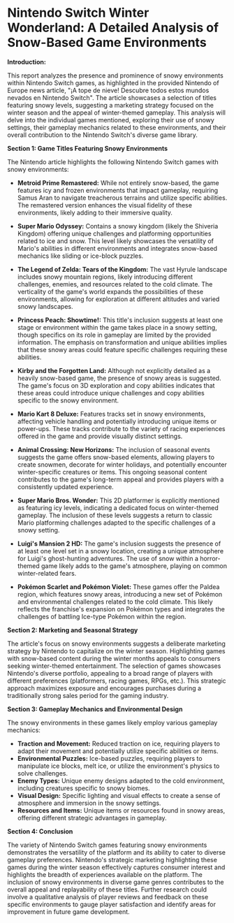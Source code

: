 # Nintendo Switch Winter Wonderland: A Detailed Analysis of Snow-Based Game Environments

**Introduction:**

This report analyzes the presence and prominence of snowy environments within Nintendo Switch games, as highlighted in the provided Nintendo of Europe news article, "¡A tope de nieve! Descubre todos estos mundos nevados en Nintendo Switch". The article showcases a selection of titles featuring snowy levels, suggesting a marketing strategy focused on the winter season and the appeal of winter-themed gameplay.  This analysis will delve into the individual games mentioned, exploring their use of snowy settings, their gameplay mechanics related to these environments, and their overall contribution to the Nintendo Switch's diverse game library.

**Section 1: Game Titles Featuring Snowy Environments**

The Nintendo article highlights the following Nintendo Switch games with snowy environments:

* **Metroid Prime Remastered:** While not entirely snow-based, the game features icy and frozen environments that impact gameplay, requiring Samus Aran to navigate treacherous terrains and utilize specific abilities.  The remastered version enhances the visual fidelity of these environments, likely adding to their immersive quality.

* **Super Mario Odyssey:**  Contains a snowy kingdom (likely the Shiveria Kingdom) offering unique challenges and platforming opportunities related to ice and snow. This level likely showcases the versatility of Mario's abilities in different environments and integrates snow-based mechanics like sliding or ice-block puzzles.

* **The Legend of Zelda: Tears of the Kingdom:**  The vast Hyrule landscape includes snowy mountain regions, likely introducing different challenges, enemies, and resources related to the cold climate. The verticality of the game's world expands the possibilities of these environments, allowing for exploration at different altitudes and varied snowy landscapes.

* **Princess Peach: Showtime!:** This title's inclusion suggests at least one stage or environment within the game takes place in a snowy setting, though specifics on its role in gameplay are limited by the provided information. The emphasis on transformation and unique abilities implies that these snowy areas could feature specific challenges requiring these abilities.

* **Kirby and the Forgotten Land:** Although not explicitly detailed as a heavily snow-based game, the presence of snowy areas is suggested. The game's focus on 3D exploration and copy abilities indicates that these areas could introduce unique challenges and copy abilities specific to the snowy environment.

* **Mario Kart 8 Deluxe:** Features tracks set in snowy environments, affecting vehicle handling and potentially introducing unique items or power-ups.  These tracks contribute to the variety of racing experiences offered in the game and provide visually distinct settings.

* **Animal Crossing: New Horizons:**  The inclusion of seasonal events suggests the game offers snow-based elements, allowing players to create snowmen, decorate for winter holidays, and potentially encounter winter-specific creatures or items. This ongoing seasonal content contributes to the game's long-term appeal and provides players with a consistently updated experience.

* **Super Mario Bros. Wonder:**  This 2D platformer is explicitly mentioned as featuring icy levels, indicating a dedicated focus on winter-themed gameplay.  The inclusion of these levels suggests a return to classic Mario platforming challenges adapted to the specific challenges of a snowy setting.

* **Luigi's Mansion 2 HD:** The game's inclusion suggests the presence of at least one level set in a snowy location, creating a unique atmosphere for Luigi's ghost-hunting adventures. The use of snow within a horror-themed game likely adds to the game's atmosphere, playing on common winter-related fears.

* **Pokémon Scarlet and Pokémon Violet:** These games offer the Paldea region, which features snowy areas, introducing a new set of Pokémon and environmental challenges related to the cold climate.  This likely reflects the franchise's expansion on Pokémon types and integrates the challenges of battling Ice-type Pokémon within the region.


**Section 2: Marketing and Seasonal Strategy**

The article's focus on snowy environments suggests a deliberate marketing strategy by Nintendo to capitalize on the winter season. Highlighting games with snow-based content during the winter months appeals to consumers seeking winter-themed entertainment. The selection of games showcases Nintendo's diverse portfolio, appealing to a broad range of players with different preferences (platformers, racing games, RPGs, etc.).  This strategic approach maximizes exposure and encourages purchases during a traditionally strong sales period for the gaming industry.

**Section 3: Gameplay Mechanics and Environmental Design**

The snowy environments in these games likely employ various gameplay mechanics:

* **Traction and Movement:** Reduced traction on ice, requiring players to adapt their movement and potentially utilize specific abilities or items.
* **Environmental Puzzles:**  Ice-based puzzles, requiring players to manipulate ice blocks, melt ice, or utilize the environment's physics to solve challenges.
* **Enemy Types:** Unique enemy designs adapted to the cold environment, including creatures specific to snowy biomes.
* **Visual Design:**  Specific lighting and visual effects to create a sense of atmosphere and immersion in the snowy settings.
* **Resources and Items:** Unique items or resources found in snowy areas, offering different strategic advantages in gameplay.

**Section 4: Conclusion**

The variety of Nintendo Switch games featuring snowy environments demonstrates the versatility of the platform and its ability to cater to diverse gameplay preferences. Nintendo's strategic marketing highlighting these games during the winter season effectively captures consumer interest and highlights the breadth of experiences available on the platform.  The inclusion of snowy environments in diverse game genres contributes to the overall appeal and replayability of these titles.  Further research could involve a qualitative analysis of player reviews and feedback on these specific environments to gauge player satisfaction and identify areas for improvement in future game development.